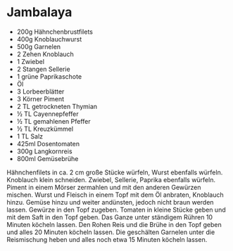 ﻿# Jambalaya

- 200g Hähnchenbrustfilets
- 400g Knoblauchwurst
- 500g Garnelen
- 2 Zehen Knoblauch
- 1 Zwiebel
- 2 Stangen Sellerie
- 1 grüne Paprikaschote
- Öl
- 3 Lorbeerblätter
- 3 Körner Piment
- 2 TL getrockneten Thymian
-  ½ TL Cayennepfeffer
- ½ TL gemahlenen Pfeffer
- ½ TL Kreuzkümmel
- 1 TL Salz
- 425ml Dosentomaten
- 300g Langkornreis
- 800ml Gemüsebrühe

Hähnchenfilets in ca. 2 cm große Stücke würfeln, Wurst ebenfalls würfeln.
Knoblauch klein schneiden.
Zwiebel, Sellerie, Paprika ebenfalls würfeln.
Piment in einem Mörser zermahlen und mit den anderen Gewürzen mischen.
Wurst und Fleisch in einem Topf mit dem Öl anbraten, Knoblauch hinzu.
Gemüse hinzu und weiter andünsten, jedoch nicht braun werden lassen.
Gewürze in den Topf zugeben.
Tomaten in kleine Stücke geben und mit dem Saft in den Topf geben.
Das Ganze unter ständigem Rühren 10 Minuten köcheln lassen.
Den Rohen Reis und die Brühe in den Topf geben und alles 20 Minuten köcheln lassen.
Die geschälten Garnelen unter die Reismischung heben und alles noch etwa 15 Minuten köcheln lassen.
